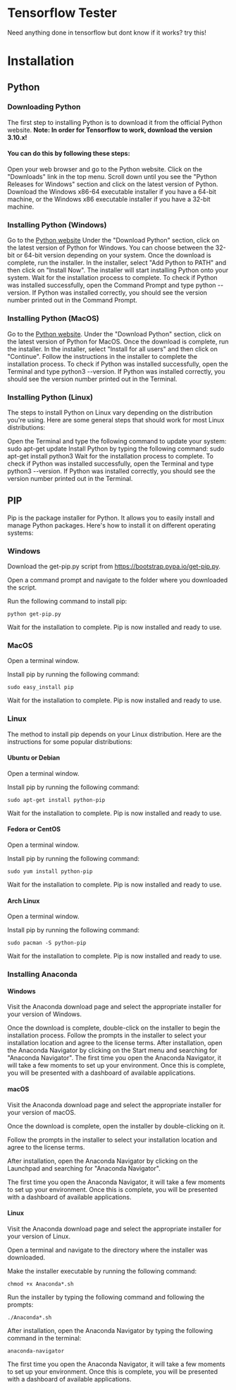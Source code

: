 # Tensorflow Tester
 Need anything done in tensorflow but dont know if it works? try this!

# Installation
## Python
### Downloading Python
The first step to installing Python is to download it from the official Python website. **Note: In order for Tensorflow to work, download the version 3.10.x!** 

#### You can do this by following these steps:

Open your web browser and go to the Python website.
Click on the "Downloads" link in the top menu.
Scroll down until you see the "Python Releases for Windows" section and click on the latest version of Python.
Download the Windows x86-64 executable installer if you have a 64-bit machine, or the Windows x86 executable installer if you have a 32-bit machine.
### Installing Python (Windows)
Go to the [Python website](https://www.python.org/downloads/windows/.)
Under the "Download Python" section, click on the latest version of Python for Windows. You can choose between the 32-bit or 64-bit version depending on your system.
Once the download is complete, run the installer.
In the installer, select "Add Python to PATH" and then click on "Install Now".
The installer will start installing Python onto your system. Wait for the installation process to complete.
To check if Python was installed successfully, open the Command Prompt and type python --version. If Python was installed correctly, you should see the version number printed out in the Command Prompt.
### Installing Python (MacOS)
Go to the [Python website](https://www.python.org/downloads/mac-osx/).
Under the "Download Python" section, click on the latest version of Python for MacOS.
Once the download is complete, run the installer.
In the installer, select "Install for all users" and then click on "Continue".
Follow the instructions in the installer to complete the installation process.
To check if Python was installed successfully, open the Terminal and type python3 --version. If Python was installed correctly, you should see the version number printed out in the Terminal.
### Installing Python (Linux)
The steps to install Python on Linux vary depending on the distribution you're using. Here are some general steps that should work for most Linux distributions:

Open the Terminal and type the following command to update your system: sudo apt-get update
Install Python by typing the following command: sudo apt-get install python3
Wait for the installation process to complete.
To check if Python was installed successfully, open the Terminal and type python3 --version. If Python was installed correctly, you should see the version number printed out in the Terminal.
## PIP
Pip is the package installer for Python. It allows you to easily install and manage Python packages. Here's how to install it on different operating systems:

### Windows
Download the get-pip.py script from https://bootstrap.pypa.io/get-pip.py. 

Open a command prompt and navigate to the folder where you downloaded the script. 

Run the following command to install pip: 

`python get-pip.py`

Wait for the installation to complete. Pip is now installed and ready to use. 

### MacOS
Open a terminal window. 

Install pip by running the following command: 

`sudo easy_install pip`

Wait for the installation to complete. Pip is now installed and ready to use. 

### Linux
The method to install pip depends on your Linux distribution. Here are the instructions for some popular distributions: 

#### Ubuntu or Debian 
Open a terminal window. 

Install pip by running the following command:

`sudo apt-get install python-pip`

Wait for the installation to complete. Pip is now installed and ready to use.

#### Fedora or CentOS
Open a terminal window.

Install pip by running the following command:

`sudo yum install python-pip`

Wait for the installation to complete. Pip is now installed and ready to use.

#### Arch Linux
Open a terminal window.

Install pip by running the following command:

`sudo pacman -S python-pip`

Wait for the installation to complete. Pip is now installed and ready to use.

### Installing Anaconda
#### Windows
Visit the Anaconda download page and select the appropriate installer for your version of Windows. 

Once the download is complete, double-click on the installer to begin the installation process. Follow the prompts in the installer to select your installation location and agree to the license terms. After installation, open the Anaconda Navigator by clicking on the Start menu and searching for "Anaconda Navigator". The first time you open the Anaconda Navigator, it will take a few moments to set up your environment. Once this is complete, you will be presented with a dashboard of available applications. 

#### macOS
Visit the Anaconda download page and select the appropriate installer for your version of macOS.

Once the download is complete, open the installer by double-clicking on it.

Follow the prompts in the installer to select your installation location and agree to the license terms.

After installation, open the Anaconda Navigator by clicking on the Launchpad and searching for "Anaconda Navigator".

The first time you open the Anaconda Navigator, it will take a few moments to set up your environment. Once this is complete, you will be presented with a dashboard of available applications.

#### Linux
Visit the Anaconda download page and select the appropriate installer for your version of Linux.

Open a terminal and navigate to the directory where the installer was downloaded.

Make the installer executable by running the following command:

`chmod +x Anaconda*.sh`

Run the installer by typing the following command and following the prompts:

`./Anaconda*.sh`

After installation, open the Anaconda Navigator by typing the following command in the terminal:

`anaconda-navigator`

The first time you open the Anaconda Navigator, it will take a few moments to set up your environment. Once this is complete, you will be presented with a dashboard of available applications.



